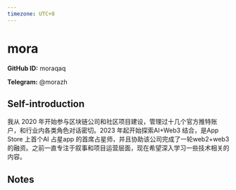 ```yaml
---
timezone: UTC+8
---
```


# mora

**GitHub ID:** moraqaq

**Telegram:** @morazh

## Self-introduction

我从 2020 年开始参与区块链公司和社区项目建设，管理过十几个官方推特账户，和行业内各类角色对话密切。2023 年起开始探索AI+Web3 结合，是App Store 上首个AI 占星app 的首席占星师，并且协助该公司完成了一轮web2+web3的融资。之前一直专注于叙事和项目运营层面，现在希望深入学习一些技术相关的内容。

## Notes

<!-- Content_START -->


<!-- Content_END -->
